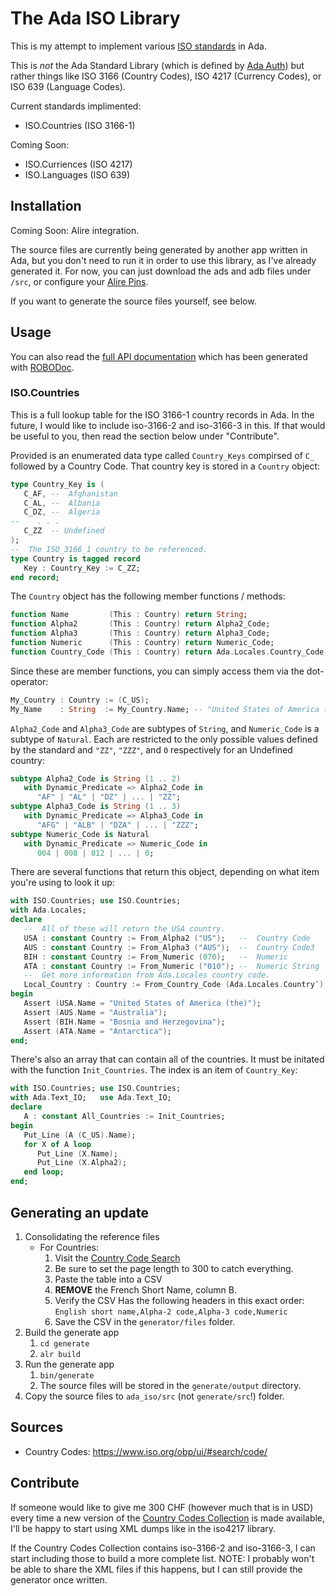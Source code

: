 # The Ada ISO Library

This is my attempt to implement various [ISO standards](https://www.iso.org/) in Ada.

This is *not* the Ada Standard Library (which is defined by [Ada Auth](http://www.ada-auth.org/standards/ada22.html)) but rather things like ISO 3166 (Country Codes), ISO 4217 (Currency Codes), or ISO 639 (Language Codes).

Current standards implimented:
- ISO.Countries (ISO 3166-1)

Coming Soon:
- ISO.Curriences (ISO 4217)
- ISO.Languages (ISO 639)

## Installation
Coming Soon: Alire integration.

The source files are currently being generated by another app written in Ada, but you don't need to run it in order to use this library, as I've already generated it.  For now, you can just download the ads and adb files under `/src`, or configure your [Alire Pins](https://alire.ada.dev/docs/#work-in-progress-dependency-overrides).

If you want to generate the source files yourself, see below.

## Usage
You can also read the [full API documentation](https://ada-iso.github.io/docs/countries/index.html) which has been generated with [ROBODoc](https://github.com/gumpu/ROBODoc).

### ISO.Countries

This is a full lookup table for the ISO 3166-1 country records in Ada.  In the future, I would like to include iso-3166-2 and iso-3166-3 in this. If that would be useful to you, then read the section below under "Contribute".

Provided is an enumerated data type called `Country_Keys` compirsed of `C_` followed by a Country Code.  That country key is stored in a `Country` object:
```Ada
type Country_Key is (
   C_AF, --  Afghanistan
   C_AL, --  Albania
   C_DZ, --  Algeria
--    . . .
   C_ZZ  -- Undefined
);
--  The ISO_3166_1 country to be referenced.
type Country is tagged record
   Key : Country_Key := C_ZZ;
end record;
```

The `Country` object has the following member functions / methods:
```Ada
function Name         (This : Country) return String;
function Alpha2       (This : Country) return Alpha2_Code;
function Alpha3       (This : Country) return Alpha3_Code;
function Numeric      (This : Country) return Numeric_Code;
function Country_Code (This : Country) return Ada.Locales.Country_Code;
```
Since these are member functions, you can simply access them via the dot-operator:
```Ada
My_Country : Country := (C_US);
My_Name    : String  := My_Country.Name; -- "United States of America (The)"
```

`Alpha2_Code` and `Alpha3_Code` are subtypes of `String`, and `Numeric_Code` is a subtype of `Natural`.  Each are restricted to the only possible values defined  by the standard and `"ZZ"`, `"ZZZ"`, and `0` respectively for an Undefined country:   
```Ada
subtype Alpha2_Code is String (1 .. 2)
   with Dynamic_Predicate => Alpha2_Code in
      "AF" | "AL" | "DZ" | ... | "ZZ";
subtype Alpha3_Code is String (1 .. 3)
   with Dynamic_Predicate => Alpha3_Code in
      "AFG" | "ALB" | "DZA" | ... | "ZZZ";
subtype Numeric_Code is Natural
   with Dynamic_Predicate => Numeric_Code in
      004 | 008 | 012 | ... | 0; 
```

There are several functions that return this object, depending on what item you're using to look it up:
```Ada
with ISO.Countries; use ISO.Countries;
with Ada.Locales;
declare
   --  All of these will return the USA country.
   USA : constant Country := From_Alpha2 ("US");   --  Country Code
   AUS : constant Country := From_Alpha3 ("AUS");  --  Country Code3
   BIH : constant Country := From_Numeric (070);   --  Numeric
   ATA : constant Country := From_Numeric ("010"); --  Numeric String
   --  Get more information from Ada.Locales country code.
   Local_Country : Country := From_Country_Code (Ada.Locales.Country¨);
begin
   Assert (USA.Name = "United States of America (the)");
   Assert (AUS.Name = "Australia");
   Assert (BIH.Name = "Bosnia and Herzegovina");
   Assert (ATA.Name = "Antarctica");
end;
``` 
There's also an array that can contain all of the countries.  It must be initated with the function `Init_Countries`.  The index is an item of `Country_Key`: 
```Ada
with ISO.Countries; use ISO.Countries;
with Ada.Text_IO;   use Ada.Text_IO;
declare
   A : constant All_Countries := Init_Countries;
begin
   Put_Line (A (C_US).Name);
   for X of A loop
      Put_Line (X.Name);
      Put_Line (X.Alpha2);
   end loop;
end;
```

## Generating an update
1. Consolidating the reference files
   - For Countries:
      1. Visit the [Country Code Search](https://www.iso.org/obp/ui/#search/code/)
      2. Be sure to set the page length to 300 to catch everything.
      3. Paste the table into a CSV
      4. **REMOVE** the French Short Name, column B.
      5. Verify the CSV Has the following headers in this exact order: `English short name,Alpha-2 code,Alpha-3 code,Numeric`
      6. Save the CSV in the `generator/files` folder.
2. Build the generate app
   1. `cd generate`
   2. `alr build`
3. Run the generate app
   1. `bin/generate`
   2. The source files will be stored in the `generate/output` directory.
4. Copy the source files to `ada_iso/src` (not `generate/src`!) folder.

## Sources
- Country Codes: https://www.iso.org/obp/ui/#search/code/

## Contribute
If someone would like to give me 300 CHF (however much that is in USD) every time a new version of the [Country Codes Collection](https://www.iso.org/publication/PUB500001.html) is made available, I'll be happy to start using XML dumps like in the iso4217 library.

If the Country Codes Collection contains iso-3166-2 and iso-3166-3, I can start including those to build a more complete list.
NOTE: I probably won't be able to share the XML files if this happens, but I can still provide the generator once written.